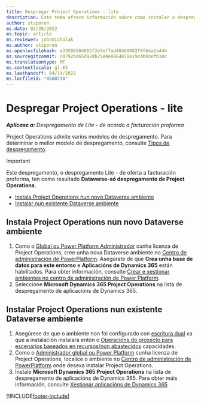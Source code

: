 ```yaml
---
title: Despregar Project Operations - lite
description: Este tema ofrece información sobre como instalar o despregamento de Project Operations lite - de oferta a facturación proforma.
author: stsporen
ms.date: 02/28/2022
ms.topic: article
ms.reviewer: johnmichalak
ms.author: stsporen
ms.openlocfilehash: e33506504665f2e7ef7ad48469082f9f64a2a44b
ms.sourcegitcommit: c0792bd65d92db25e0e8864879a19c4b93efb10c
ms.translationtype: MT
ms.contentlocale: gl-ES
ms.lasthandoff: 04/14/2022
ms.locfileid: "8580730"
---
```

# <a name="deploy-project-operations---lite"></a>Despregar Project Operations - lite

_**Aplícase a:** Despregamento de Lite - de acordo a facturación proforma_



Project Operations admite varios modelos de despregamento. Para determinar o mellor modelo de despregamento, consulte [Tipos de despregamento](determine-deployment-type.md).


> [!IMPORTANT]
> Este despregamento, o despregamento Lite - de oferta a facturación proforma, ten como resultado **Dataverse-só despregamento de Project Operations**.

- [Instala Project Operations nun novo Dataverse ambiente](#new)
- [Instalar nun existente Dataverse ambiente](#existing)



## <a name="install-project-operations-to-a-new-dataverse-environment"></a><a name="new"></a> Instala Project Operations nun novo Dataverse ambiente

1. Como o [Global ou Power Platform Administrador](/power-platform/admin/global-service-administrators-can-administer-without-license) cunha licenza de Project Operations, cree unha nova Dataverse ambiente no [Centro de administración de PowerPlatform](https://admin.powerplatform.com). Asegúrate de que **Crea unha base de datos para este entorno** e **Aplicacións de Dynamics 365** están habilitados. Para obter información, consulte [Crear e xestionar ambientes no centro de administración de Power Platform](/power-platform/admin/create-environment#create-an-environment-in-the-power-platform-admin-center).
2. Seleccione **Microsoft Dynamics 365 Project Operations** na lista de despregamento de aplicacións de Dynamics 365.


## <a name="install-project-operations-to-an-existing-dataverse-environment"></a><a name="existing"></a> Instalar Project Operations nun existente Dataverse ambiente
1. Asegúrese de que o ambiente non foi configurado con [escritura dual](/dynamics365/fin-ops-core/dev-itpro/data-entities/dual-write/dual-write-overview) xa que a instalación instalará entón o [Operacións do proxecto para escenarios baseados en recursos/non abastecidos](project-operations-integrated-deployment-overview.md) capacidades.
2. Como o [Administrador global ou Power Platform](/power-platform/admin/global-service-administrators-can-administer-without-license) cunha licenza de Project Operations, localice o ambiente no [Centro de administración de PowerPlatform](https://admin.powerplatform.com) onde desexa instalar Project Operations.
3. Instale **Microsoft Dynamics 365 Project Operations** na lista de despregamento de aplicacións de Dynamics 365. Para obter máis información, consulte [Xestionar aplicacións de Dynamics 365](/power-platform/admin/manage-apps)




[!INCLUDE[footer-include](../includes/footer-banner.md)]
